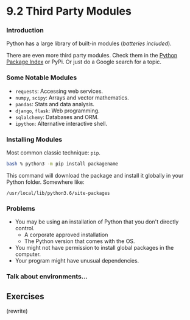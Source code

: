 # 9.2 Third Party Modules

### Introduction

Python has a large library of built-in modules (*batteries included*).

There are even more third party modules. Check them in the [Python Package Index](https://pypi.org/) or PyPi. Or just do a Google search for a topic.

### Some Notable Modules

* `requests`: Accessing web services.
* `numpy`, `scipy`: Arrays and vector mathematics.
* `pandas`: Stats and data analysis.
* `django`, `flask`: Web programming.
* `sqlalchemy`: Databases and ORM.
* `ipython`: Alternative interactive shell.

### Installing Modules

Most common classic technique: `pip`.

```bash
bash % python3 -m pip install packagename
```

This command will download the package and install it globally in your Python folder. Somewhere like:

```code
/usr/local/lib/python3.6/site-packages
```

### Problems

* You may be using an installation of Python that you don't directly control.
  * A corporate approved installation
  * The Python version that comes with the OS.
* You might not have permission to install global packages in the computer.
* Your program might have unusual dependencies.

### Talk about environments...


## Exercises

(rewrite)
